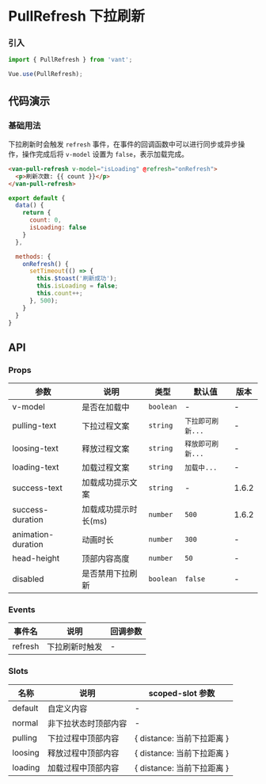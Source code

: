 # PullRefresh 下拉刷新

### 引入

``` javascript
import { PullRefresh } from 'vant';

Vue.use(PullRefresh);
```

## 代码演示

### 基础用法

下拉刷新时会触发 `refresh` 事件，在事件的回调函数中可以进行同步或异步操作，操作完成后将 `v-model` 设置为 `false`，表示加载完成。

```html
<van-pull-refresh v-model="isLoading" @refresh="onRefresh">
  <p>刷新次数: {{ count }}</p>
</van-pull-refresh>
```

```javascript
export default {
  data() {
    return {
      count: 0,
      isLoading: false
    }
  },

  methods: {
    onRefresh() {
      setTimeout(() => {
        this.$toast('刷新成功');
        this.isLoading = false;
        this.count++;
      }, 500);
    }
  }
}
```

## API

### Props

| 参数 | 说明 | 类型 | 默认值 | 版本 |
|------|------|------|------|------|
| v-model | 是否在加载中 | `boolean` | - | - |
| pulling-text | 下拉过程文案 | `string` | `下拉即可刷新...` | - |
| loosing-text | 释放过程文案 | `string` | `释放即可刷新...` | - |
| loading-text | 加载过程文案 | `string` | `加载中...` | - |
| success-text | 加载成功提示文案 | `string` | - | 1.6.2 |
| success-duration | 加载成功提示时长(ms) | `number` | `500` | 1.6.2 |
| animation-duration | 动画时长 | `number` | `300` | - |
| head-height | 顶部内容高度 | `number` | `50` | - |
| disabled | 是否禁用下拉刷新 | `boolean` | `false` | - |

### Events

| 事件名 | 说明 | 回调参数 |
|------|------|------|
| refresh | 下拉刷新时触发 | - |

### Slots

| 名称 | 说明 | scoped-slot 参数 |
|------|------|------|
| default | 自定义内容 | - |
| normal | 非下拉状态时顶部内容 | - |
| pulling | 下拉过程中顶部内容 | { distance: 当前下拉距离 } |
| loosing | 释放过程中顶部内容 | { distance: 当前下拉距离 } |
| loading | 加载过程中顶部内容 | { distance: 当前下拉距离 } |
